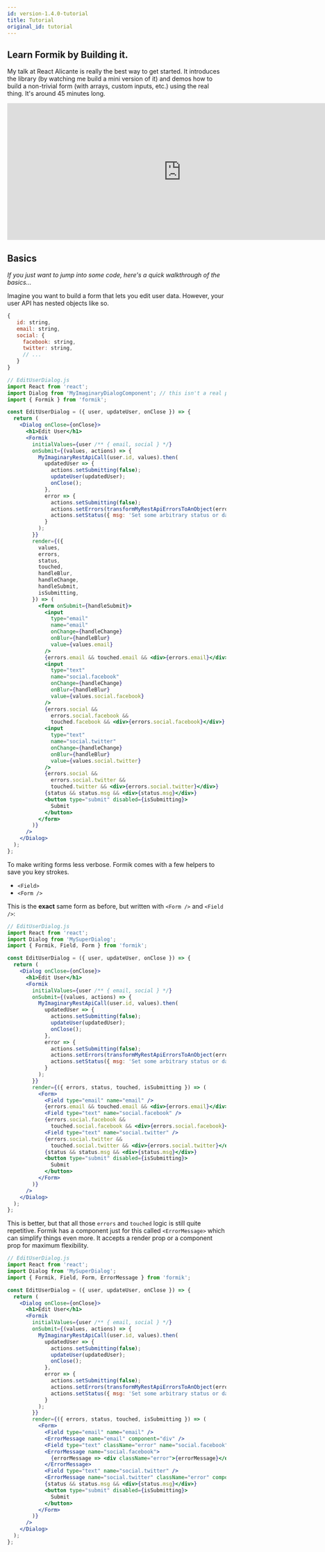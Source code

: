```yaml
---
id: version-1.4.0-tutorial
title: Tutorial
original_id: tutorial
---
```


## Learn Formik by Building it.

My talk at React Alicante is really the best way to get started. It introduces the library (by watching me build a mini version of it) and demos how to build a non-trivial form (with arrays, custom inputs, etc.) using the real thing. It's around 45 minutes long.

<iframe width="800" height="315" src="https://www.youtube.com/embed/oiNtnehlaTo" frameborder="0" allow="autoplay; encrypted-media" allowfullscreen title="Taming Forms in React - Jared Palmer"></iframe>

## Basics

_If you just want to jump into some code, here's a quick walkthrough of the basics..._

Imagine you want to build a form that lets you edit user data. However, your
user API has nested objects like so.

```js
{
   id: string,
   email: string,
   social: {
     facebook: string,
     twitter: string,
     // ...
   }
}
```

```jsx
// EditUserDialog.js
import React from 'react';
import Dialog from 'MyImaginaryDialogComponent'; // this isn't a real package, just imagine it exists.
import { Formik } from 'formik';

const EditUserDialog = ({ user, updateUser, onClose }) => {
  return (
    <Dialog onClose={onClose}>
      <h1>Edit User</h1>
      <Formik
        initialValues={user /** { email, social } */}
        onSubmit={(values, actions) => {
          MyImaginaryRestApiCall(user.id, values).then(
            updatedUser => {
              actions.setSubmitting(false);
              updateUser(updatedUser);
              onClose();
            },
            error => {
              actions.setSubmitting(false);
              actions.setErrors(transformMyRestApiErrorsToAnObject(error));
              actions.setStatus({ msg: 'Set some arbitrary status or data' });
            }
          );
        }}
        render={({
          values,
          errors,
          status,
          touched,
          handleBlur,
          handleChange,
          handleSubmit,
          isSubmitting,
        }) => (
          <form onSubmit={handleSubmit}>
            <input
              type="email"
              name="email"
              onChange={handleChange}
              onBlur={handleBlur}
              value={values.email}
            />
            {errors.email && touched.email && <div>{errors.email}</div>}
            <input
              type="text"
              name="social.facebook"
              onChange={handleChange}
              onBlur={handleBlur}
              value={values.social.facebook}
            />
            {errors.social &&
              errors.social.facebook &&
              touched.facebook && <div>{errors.social.facebook}</div>}
            <input
              type="text"
              name="social.twitter"
              onChange={handleChange}
              onBlur={handleBlur}
              value={values.social.twitter}
            />
            {errors.social &&
              errors.social.twitter &&
              touched.twitter && <div>{errors.social.twitter}</div>}
            {status && status.msg && <div>{status.msg}</div>}
            <button type="submit" disabled={isSubmitting}>
              Submit
            </button>
          </form>
        )}
      />
    </Dialog>
  );
};
```

To make writing forms less verbose. Formik comes with a few helpers to save you
key strokes.

* `<Field>`
* `<Form />`

This is the **exact** same form as before, but written with `<Form />` and
`<Field />`:

```jsx
// EditUserDialog.js
import React from 'react';
import Dialog from 'MySuperDialog';
import { Formik, Field, Form } from 'formik';

const EditUserDialog = ({ user, updateUser, onClose }) => {
  return (
    <Dialog onClose={onClose}>
      <h1>Edit User</h1>
      <Formik
        initialValues={user /** { email, social } */}
        onSubmit={(values, actions) => {
          MyImaginaryRestApiCall(user.id, values).then(
            updatedUser => {
              actions.setSubmitting(false);
              updateUser(updatedUser);
              onClose();
            },
            error => {
              actions.setSubmitting(false);
              actions.setErrors(transformMyRestApiErrorsToAnObject(error));
              actions.setStatus({ msg: 'Set some arbitrary status or data' });
            }
          );
        }}
        render={({ errors, status, touched, isSubmitting }) => (
          <Form>
            <Field type="email" name="email" />
            {errors.email && touched.email && <div>{errors.email}</div>}
            <Field type="text" name="social.facebook" />
            {errors.social.facebook &&
              touched.social.facebook && <div>{errors.social.facebook}</div>}
            <Field type="text" name="social.twitter" />
            {errors.social.twitter &&
              touched.social.twitter && <div>{errors.social.twitter}</div>}
            {status && status.msg && <div>{status.msg}</div>}
            <button type="submit" disabled={isSubmitting}>
              Submit
            </button>
          </Form>
        )}
      />
    </Dialog>
  );
};
```

This is better, but that all those `errors` and `touched` logic is still quite repetitive. Formik has a component just for this called `<ErrorMessage>` which can simplify things even more. It accepts a render prop or a component prop for maximum flexibility.

```jsx
// EditUserDialog.js
import React from 'react';
import Dialog from 'MySuperDialog';
import { Formik, Field, Form, ErrorMessage } from 'formik';

const EditUserDialog = ({ user, updateUser, onClose }) => {
  return (
    <Dialog onClose={onClose}>
      <h1>Edit User</h1>
      <Formik
        initialValues={user /** { email, social } */}
        onSubmit={(values, actions) => {
          MyImaginaryRestApiCall(user.id, values).then(
            updatedUser => {
              actions.setSubmitting(false);
              updateUser(updatedUser);
              onClose();
            },
            error => {
              actions.setSubmitting(false);
              actions.setErrors(transformMyRestApiErrorsToAnObject(error));
              actions.setStatus({ msg: 'Set some arbitrary status or data' });
            }
          );
        }}
        render={({ errors, status, touched, isSubmitting }) => (
          <Form>
            <Field type="email" name="email" />
            <ErrorMessage name="email" component="div" />  
            <Field type="text" className="error" name="social.facebook" />
            <ErrorMessage name="social.facebook">
              {errorMessage => <div className="error">{errorMessage}</div>}
            </ErrorMessage>
            <Field type="text" name="social.twitter" />
            <ErrorMessage name="social.twitter" className="error" component="div"/>  
            {status && status.msg && <div>{status.msg}</div>}
            <button type="submit" disabled={isSubmitting}>
              Submit
            </button>
          </Form>
        )}
      />
    </Dialog>
  );
};
```

